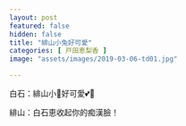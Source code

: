 ```yaml
---
layout: post
featured: false
hidden: false
title: "緋山小兔好可愛"
categories: [ 戸田恵梨香 ]
image: "assets/images/2019-03-06-td01.jpg"

---
```

白石：緋山小🐰好可愛💕🤤

緋山：白石恵收起你的痴漢臉！
